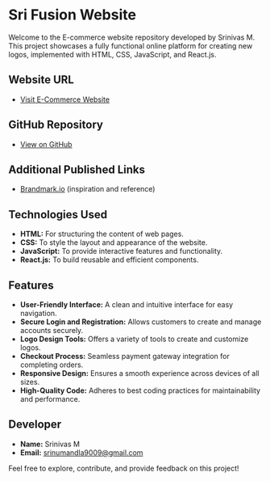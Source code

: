 # Sri Fusion Website

Welcome to the E-commerce website repository developed by Srinivas M. This project showcases a fully functional online platform for creating new logos, implemented with HTML, CSS, JavaScript, and React.js.

## Website URL
- [Visit E-Commerce Website](https://srinivasamandla.github.io/E-Commerce-Website)

## GitHub Repository
- [View on GitHub](https://github.com/SrinivasaMandla/Sri-fusion)

## Additional Published Links
- [Brandmark.io](https://brandmark.io) (inspiration and reference)

## Technologies Used
- **HTML:** For structuring the content of web pages.
- **CSS:** To style the layout and appearance of the website.
- **JavaScript:** To provide interactive features and functionality.
- **React.js:** To build reusable and efficient components.

## Features
- **User-Friendly Interface:** A clean and intuitive interface for easy navigation.
- **Secure Login and Registration:** Allows customers to create and manage accounts securely.
- **Logo Design Tools:** Offers a variety of tools to create and customize logos.
- **Checkout Process:** Seamless payment gateway integration for completing orders.
- **Responsive Design:** Ensures a smooth experience across devices of all sizes.
- **High-Quality Code:** Adheres to best coding practices for maintainability and performance.

## Developer
- **Name:** Srinivas M
- **Email:** srinumandla9009@gmail.com

Feel free to explore, contribute, and provide feedback on this project! 
